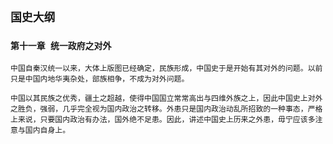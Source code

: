 ## `国史大纲`

### `第十一章 统一政府之对外`

`中国自秦汉统一以来，大体上版图已经确定，民族形成，中国史于是开始有其对外的问题。以前只是中国内地华夷杂处，部族相争，不成为对外问题。`

`中国以其民族之优秀，疆土之超越，使得中国国立常常高出与四维外族之上，因此中国史上对外之胜负，强弱，几乎完全视为国内政治之转移。外患只是国内政治动乱所招致的一种事态，严格上来说，只要国内政治有办法，国外绝不足患。因此，讲述中国史上历来之外患，毋宁应该多注意与国内自身上。`
